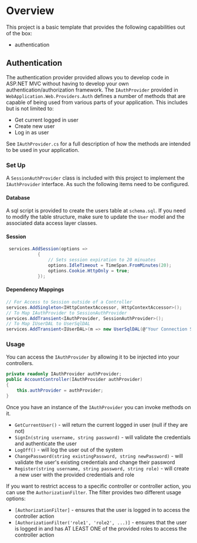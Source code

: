 # Overview

This project is a basic template that provides the following capabilities out of the box:
* authentication

## Authentication

The authentication provider provided allows you to develop code in ASP.NET MVC without having to develop your 
own authentication/authorization framework. The `IAuthProvider` provided in `WebApplication.Web.Providers.Auth`
defines a number of methods that are capable of being used from various parts of your application. This includes
but is not limited to:

* Get current logged in user
* Create new user
* Log in as user

See `IAuthProvider.cs` for a full description of how the methods are intended to be used in your application.

### Set Up

A `SessionAuthProvider` class is included with this project to implement the `IAuthProvider` interface. As such the 
following items need to be configured.

#### Database

A sql script is provided to create the users table at `schema.sql`. If you need to modify the table
structure, make sure to update the `User` model and the associated data access layer classes.

#### Session

```csharp
 services.AddSession(options =>
            {
                // Sets session expiration to 20 minuates
                options.IdleTimeout = TimeSpan.FromMinutes(20);
                options.Cookie.HttpOnly = true;
            });
```

#### Dependency Mappings

```csharp
// For Access to Session outside of a Controller
services.AddSingleton<IHttpContextAccessor, HttpContextAccessor>();
// To Map IAuthProvider to SessionAuthProvider
services.AddTransient<IAuthProvider, SessionAuthProvider>();
// To Map IUserDAL to UserSqlDAL
services.AddTransient<IUserDAL>(m => new UserSqlDAL(@"Your Connection String"));
```

### Usage

You can access the `IAuthProvider` by allowing it to be injected into your controllers.

```csharp
private readonly IAuthProvider authProvider;
public AccountController(IAuthProvider authProvider)
{
    this.authProvider = authProvider;
}
```

Once you have an instance of the `IAuthProvider` you can invoke methods on it.

* `GetCurrentUser()` - will return the current logged in user (null if they are not)
* `SignIn(string username, string password)` - will validate the credentials and authenticate the user
* `LogOff()` - will log the user out of the system
* `ChangePassword(string existingPassword, string newPassword)` - will validate the user's existing credentials and change their password
* `Register(string username, string password, string role)` - will create a new user with the provided credentials and role


If you want to restrict access to a specific controller or controller action, you can use the `AuthorizationFilter`.
The filter provides two different usage options:

* `[AuthorizationFilter]` - ensures that the user is logged in to access the controller action
* `[AuthorizationFilter('role1', 'role2', ...)]` - ensures that the user is logged in and has AT LEAST ONE of the provided roles to access the controller action